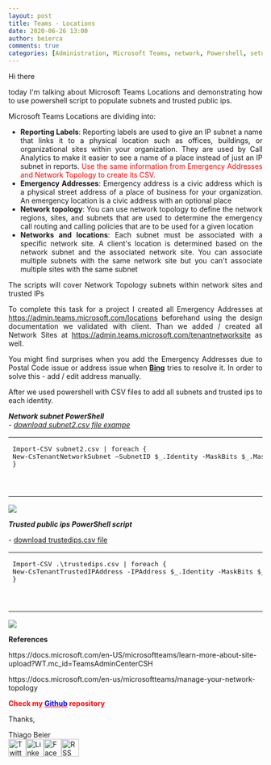```yaml
---
layout: post
title: Teams - Locations
date: 2020-06-26 13:00
author: beierca
comments: true
categories: [Administration, Microsoft Teams, network, Powershell, setup, sites, trusted public ips]
---
```

<p><!-- wp:paragraph --></p><p style="text-align:justify;">Hi there</p><p style="text-align:justify;">today I'm talking about Microsoft Teams Locations and demonstrating how to use powershell script to populate subnets and trusted public ips.</p><p style="text-align:justify;">Microsoft Teams Locations are dividing into:</p><ul style="text-align:justify;"><li><strong>Reporting Labels</strong>: Reporting labels are used to give an IP subnet a name that links it to a physical location such as offices, buildings, or organizational sites within your organization. They are used by Call Analytics to make it easier to see a name of a place instead of just an IP subnet in reports. <span style="color:#ff0000;">Use the same information from Emergency Addresses and Network Topology to create its CSV.</span></li><li><strong>Emergency Addresses</strong>: Emergency address is a civic address which is a physical street address of a place of business for your organization. An emergency location is a civic address with an optional place</li><li><strong>Network topology</strong>: You can use network topology to define the network regions, sites, and subnets that are used to determine the emergency call routing and calling policies that are to be used for a given location</li><li><strong>Networks and locations</strong>: Each subnet must be associated with a specific network site. A client's location is determined based on the network subnet and the associated network site. You can associate multiple subnets with the same network site but you can't associate multiple sites with the same subnet</li></ul><p style="text-align:justify;">The scripts will cover Network Topology subnets within network sites and trusted IPs</p><p style="text-align:justify;">To complete this task for a project I created all Emergency Addresses at <a href="https://admin.teams.microsoft.com/locations" target="_blank" rel="noopener">https://admin.teams.microsoft.com/locations</a> beforehand using the design documentation we validated with client. Than we added / created all Network Sites at <a href="https://admin.teams.microsoft.com/tenantnetworksite" target="_blank" rel="noopener">https://admin.teams.microsoft.com/tenantnetworksite</a> as well.</p><p style="text-align:justify;">You might find surprises when you add the Emergency Addresses due to Postal Code issue or address issue when <a href="https://www.bing.com" target="_blank" rel="noopener"><strong>Bing</strong></a> tries to resolve it. In order to solve this - add / edit address manually.</p><p style="text-align:justify;">After we used powershell with CSV files to add all subnets and trusted ips to each identity.</p><p><em><strong>Network subnet PowerShell</strong><br />- <a href="https://thiagobeierblog.blob.core.windows.net/posts/o365/teams/F/subnet2.csv" target="_blank" rel="noopener">download subnet2.csv file exampe</a></em></p><table><tbody><tr><td width="623"><pre>Import-CSV subnet2.csv | foreach {<br />New-CsTenantNetworkSubnet –SubnetID $_.Identity -MaskBits $_.Mask -NetworkSiteID $_.SiteID<br />}</pre><p>&nbsp;</p></td></tr></tbody></table><p><img style="max-width:100%;" src="https://thiagobeierblog.blob.core.windows.net/posts/o365/teams/F/1.png" /></p><p><strong><em>Trusted public ips PowerShell script</em></strong></p><p>- <a href="https://thiagobeierblog.blob.core.windows.net/posts/o365/teams/F/trustedips.csv" target="_blank" rel="noopener">download trustedips.csv file</a></p><table><tbody><tr><td width="623"><pre>Import-CSV .\trustedips.csv | foreach {<br />New-CsTenantTrustedIPAddress -IPAddress $_.Identity -MaskBits $_.Mask<br />}</pre><p>&nbsp;</p></td></tr></tbody></table><p><img style="max-width:100%;" src="https://thiagobeierblog.blob.core.windows.net/posts/o365/teams/F/2.png" /></p><p><strong>References</strong></p><p>https://docs.microsoft.com/en-US/microsoftteams/learn-more-about-site-upload?WT.mc_id=TeamsAdminCenterCSH</p><p>https://docs.microsoft.com/en-us/microsoftteams/manage-your-network-topology</p><p><strong><span style="color:#ff0000;">Check my <a style="color:#ff0000;" href="https://github.com/thiagobeier/scripts/blob/master/README.md"><span style="color:#0000ff;">Github</span></a> repository</span></strong></p><p><!-- /wp:paragraph -->

<!-- wp:paragraph --></p><p>Thanks,</p><p><!-- /wp:paragraph -->

<!-- wp:paragraph --></p><p>Thiago Beier<br /><a href="https://twitter.com/thiagobeier"><img title="Twitter" src="https://socialmediawidgets.files.wordpress.com/2014/03/twitter1.png" alt="Twitter" width="35" height="35" /></a><a href="https://www.linkedin.com/in/tbeier/"><img title="LinkedIn" src="https://socialmediawidgets.files.wordpress.com/2014/03/linkedin1.png" alt="LinkedIn" width="35" height="35" /></a><a href="https://www.facebook.com/TheBeier/"><img title="Facebook" src="https://socialmediawidgets.files.wordpress.com/2014/03/facebook1.png" alt="Facebook" width="35" height="35" /></a><a href="https://thiagobeier.wordpress.com/feed/"><img title="RSS" src="https://socialmediawidgets.files.wordpress.com/2014/03/rss1.png" alt="RSS" width="35" height="35" /></a></p><p><!-- /wp:paragraph --></p>
